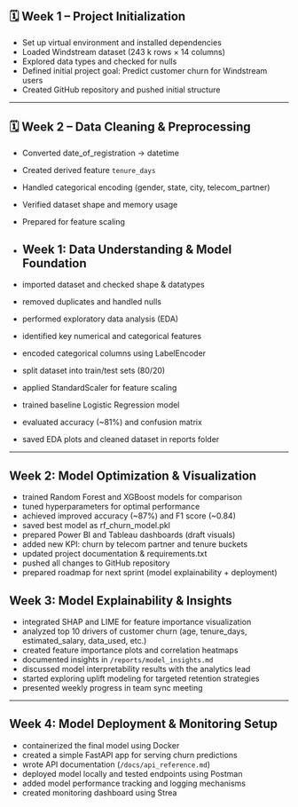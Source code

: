 ## 🗓️ Week 1 – Project Initialization
- Set up virtual environment and installed dependencies  
- Loaded Windstream dataset (243 k rows × 14 columns)  
- Explored data types and checked for nulls  
- Defined initial project goal: Predict customer churn for Windstream users  
- Created GitHub repository and pushed initial structure  

---
## 🗓️ Week 2 – Data Cleaning & Preprocessing
- Converted date_of_registration → datetime  
- Created derived feature `tenure_days`  
- Handled categorical encoding (gender, state, city, telecom_partner)  
- Verified dataset shape and memory usage  
- Prepared for feature scaling

- ## Week 1: Data Understanding & Model Foundation

- imported dataset and checked shape & datatypes  
- removed duplicates and handled nulls  
- performed exploratory data analysis (EDA)  
- identified key numerical and categorical features  
- encoded categorical columns using LabelEncoder  
- split dataset into train/test sets (80/20)  
- applied StandardScaler for feature scaling  
- trained baseline Logistic Regression model  
- evaluated accuracy (~81%) and confusion matrix  
- saved EDA plots and cleaned dataset in reports folder  

---

## Week 2: Model Optimization & Visualization

- trained Random Forest and XGBoost models for comparison  
- tuned hyperparameters for optimal performance  
- achieved improved accuracy (~87%) and F1 score (~0.84)  
- saved best model as rf_churn_model.pkl  
- prepared Power BI and Tableau dashboards (draft visuals)  
- added new KPI: churn by telecom partner and tenure buckets  
- updated project documentation & requirements.txt  
- pushed all changes to GitHub repository  
- prepared roadmap for next sprint (model explainability + deployment)

## Week 3: Model Explainability & Insights

- integrated SHAP and LIME for feature importance visualization  
- analyzed top 10 drivers of customer churn (age, tenure_days, estimated_salary, data_used, etc.)  
- created feature importance plots and correlation heatmaps  
- documented insights in `/reports/model_insights.md`  
- discussed model interpretability results with the analytics lead  
- started exploring uplift modeling for targeted retention strategies  
- presented weekly progress in team sync meeting  

---

## Week 4: Model Deployment & Monitoring Setup

- containerized the final model using Docker  
- created a simple FastAPI app for serving churn predictions  
- wrote API documentation (`/docs/api_reference.md`)  
- deployed model locally and tested endpoints using Postman  
- added model performance tracking and logging mechanisms  
- created monitoring dashboard using Strea

